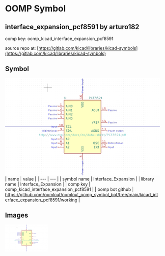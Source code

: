 # OOMP Symbol  
## interface_expansion_pcf8591  by arturo182  
  
oomp key: oomp_kicad_interface_expansion_pcf8591  
  
source repo at: [https://gitlab.com/kicad/libraries/kicad-symbols](https://gitlab.com/kicad/libraries/kicad-symbols)  
## Symbol  
  
[![working.png](working_600.png)](working.png)  
| name | value | 
| --- | --- | 
| symbol name | Interface_Expansion | 
| library name | Interface_Expansion | 
| oomp key | oomp_kicad_interface_expansion_pcf8591 | 
| oomp bot github | https://github.com/oomlout/oomlout_oomp_symbol_bot/tree/main/kicad_interface_expansion_pcf8591/working | 
## Images  
  
[![working.png](working_140.png)](working.png)  
